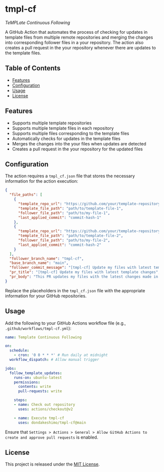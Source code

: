 # tmpl-cf

_TeMPLate Continuous Following_

A GitHub Action that automates the process of checking for updates in template files from multiple remote repositories and merging the changes into corresponding follower files in a your repository. The action also creates a pull request in the your repository whenever there are updates to the template files.

## Table of Contents

- [Features](#features)
- [Configuration](#configuration)
- [Usage](#usage)
- [License](#license)

## Features

- Supports multiple template repositories
- Supports multiple template files in each repository
- Supports multiple files corresponding to the template files
- Automatically checks for updates in the template files
- Merges the changes into the your files when updates are detected
- Creates a pull request in the your repository for the updated files

## Configuration

The action requires a `tmpl_cf.json` file that stores the necessary information for the action execution:

```json
{
  "file_paths": [
    {
      "template_repo_url": "https://github.com/your/template-repository-1",
      "template_file_path": "path/to/template-file-1",
      "follower_file_path": "path/to/my-file-1",
      "last_applied_commit": "commit-hash-1"
    },
    {
      "template_repo_url": "https://github.com/your/template-repository-2",
      "template_file_path": "path/to/template-file-2",
      "follower_file_path": "path/to/my-file-2",
      "last_applied_commit": "commit-hash-2"
    }
  ],
  "follower_branch_name": "tmpl-cf",
  "base_branch_name": "main",
  "follower_commit_message": "[tmpl-cf] Update my files with latest template changes",
  "pr_title": "[tmpl-cf] Update my files with latest template changes",
  "pr_body": "This PR updates my files with the latest changes made in the templates."
}
```

Replace the placeholders in the `tmpl_cf.json` file with the appropriate information for your GitHub repositories.

## Usage

Add the following to your GitHub Actions workflow file (e.g., `.github/workflows/tmpl-cf.yml`):

```yaml
name: Template Continuous Following

on:
  schedule:
    - cron: '0 0 * * *' # Run daily at midnight
  workflow_dispatch: # Allow manual trigger

jobs:
  follow_template_updates:
    runs-on: ubuntu-latest
    permissions:
      contents: write
      pull-requests: write

    steps:
    - name: Check out repository
      uses: actions/checkout@v2

    - name: Execute tmpl-cf
      uses: dondakeshimo/tmpl-cf@main
```

Ensure that `Settings > Actions > General > Allow GitHub Actions to create and approve pull requests` is enabled.

## License

This project is released under the [MIT License](LICENSE).
